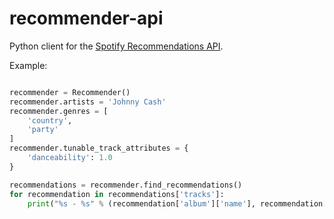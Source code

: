 # recommender-api

Python client for the [Spotify Recommendations API](https://developer.spotify.com/documentation/web-api/reference/browse/get-recommendations/). 

Example:

``` python

recommender = Recommender()
recommender.artists = 'Johnny Cash'
recommender.genres = [
    'country',
    'party'
]
recommender.tunable_track_attributes = {
    'danceability': 1.0
}

recommendations = recommender.find_recommendations()
for recommendation in recommendations['tracks']:
    print("%s - %s" % (recommendation['album']['name'], recommendation['album']['artists'][0]['name']))

```
